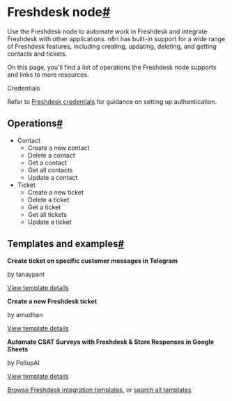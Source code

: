 [](https://github.com/n8n-io/n8n-docs/edit/main/docs/integrations/builtin/app-nodes/n8n-nodes-base.freshdesk.md "Edit this page")

# Freshdesk node[#](#freshdesk-node "Permanent link")

Use the Freshdesk node to automate work in Freshdesk and integrate Freshdesk with other applications. n8n has built-in support for a wide range of Freshdesk features, including creating, updating, deleting, and getting contacts and tickets.

On this page, you'll find a list of operations the Freshdesk node supports and links to more resources.

Credentials

Refer to [Freshdesk credentials](../../credentials/freshdesk/) for guidance on setting up authentication.

## Operations[#](#operations "Permanent link")

*   Contact
    *   Create a new contact
    *   Delete a contact
    *   Get a contact
    *   Get all contacts
    *   Update a contact
*   Ticket
    *   Create a new ticket
    *   Delete a ticket
    *   Get a ticket
    *   Get all tickets
    *   Update a ticket

## Templates and examples[#](#templates-and-examples "Permanent link")

**Create ticket on specific customer messages in Telegram**

by tanaypant

[View template details](https://n8n.io/workflows/368-create-ticket-on-specific-customer-messages-in-telegram/)

**Create a new Freshdesk ticket**

by amudhan

[View template details](https://n8n.io/workflows/448-create-a-new-freshdesk-ticket/)

**Automate CSAT Surveys with Freshdesk & Store Responses in Google Sheets**

by PollupAI

[View template details](https://n8n.io/workflows/4238-automate-csat-surveys-with-freshdesk-and-store-responses-in-google-sheets/)

[Browse Freshdesk integration templates](https://n8n.io/integrations/freshdesk/), or [search all templates](https://n8n.io/workflows/)